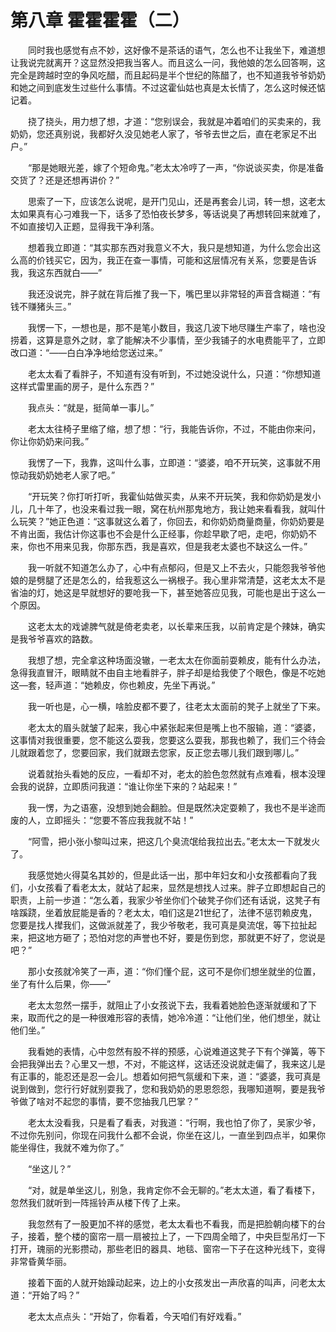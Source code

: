 # 第八章 霍霍霍霍（二）


　　同时我也感觉有点不妙，这好像不是茶话的语气，怎么也不让我坐下，难道想让我说完就离开？这显然没把我当客人。而且这么一问，我他娘的怎么回答啊，这完全是跨越时空的争风吃醋，而且起码是半个世纪的陈醋了，也不知道我爷爷奶奶和她之间到底发生过些什么事情。不过这霍仙姑也真是太长情了，怎么这时候还惦记着。

　　挠了挠头，用力想了想，才道：“您别误会，我就是冲着咱们的买卖来的，我奶奶，您还真别说，我都好久没见她老人家了，爷爷去世之后，直在老家足不出户。”

　　“那是她眼光差，嫁了个短命鬼。”老太太冷哼了一声，“你说谈买卖，你是准备交货了？还是还想再讲价？”

　　思索了一下，应该怎么说呢，是开门见山，还是再套会儿词，转一想，这老太太如果真有心刁难我一下，话多了恐怕夜长梦多，等话说臭了再想转回来就难了，不如直接切入正题，显得我干净利落。

　　想着我立即道：“其实那东西对我意义不大，我只是想知道，为什么您会出这么高的价钱买它，因为，我正在查一事情，可能和这层情况有关系，您要是告诉我，我这东西就白——”

　　我还没说完，胖子就在背后推了我一下，嘴巴里以非常轻的声音含糊道：“有钱不赚猪头三。”

　　我愣一下，一想也是，那不是笔小数目，我这几波下地尽赚生产率了，啥也没捞着，这算是意外之财，拿了能解决不少事情，至少我铺子的水电费能平了，立即改口道：“——白白净净地给您送过来。”

　　老太太看了看胖子，不知道有没有听到，不过她没说什么，只道：“你想知道这样式雷里画的房子，是什么东西？”

　　我点头：“就是，挺简单一事儿。”

　　老太太往椅子里缩了缩，想了想：“行，我能告诉你，不过，不能由你来问，你让你奶奶来问我。”

　　我愣了一下，我靠，这叫什么事，立即道：“婆婆，咱不开玩笑，这事就不用惊动我奶奶她老人家了吧。”

　　“开玩笑？你打听打听，我霍仙姑做买卖，从来不开玩笑，我和你奶奶是发小儿，几十年了，也没来看过我一眼，窝在杭州那鬼地方，我让她来看看我，就叫什么玩笑？”她正色道：“这事就这么着了，你回去，和你奶奶商量商量，你奶奶要是不肯出面，我估计你这事也不会是什么正经事，你趁早歇了吧，走吧，你奶奶不来，你也不用来见我，你那东西，我是喜欢，但是我老太婆也不缺这么一件。”

　　我一听就不知道怎么办了，心中有点郁闷，但是又上不去火，只能怨我爷爷他娘的是劈腿了还是怎么的，给我惹这么一祸根子。我心里非常清楚，这老太太不是省油的灯，她这是早就想好的要呛我一下，甚至她答应见我，可能也是出于这么一个原因。

　　这老太太的戏谑脾气就是倚老卖老，以长辈来压我，以前肯定是个辣妹，确实是我爷爷喜欢的路数。

　　我想了想，完全拿这种场面没辙，一老太太在你面前耍赖皮，能有什么办法，急得我直冒汗，眼睛就不由自主地看胖子，胖子却是给我使了个眼色，像是不吃她这—套，轻声道：“她赖皮，你也赖皮，先坐下再说。”

　　我一听也是，心一横，啥脸皮都不要了，往老太太面前的凳子上就坐了下来。

　　老太太的眉头就皱了起来，我心中紧张起来但是嘴上也不服输，道：“婆婆，这事情对我很重要，您不能这么耍我，您要这么耍我，那我也赖了，我们三个待会儿就跟着您了，您要回家，我们就跟去您家，反正您去哪儿我们跟到哪儿。”

　　说着就抬头看她的反应，一看却不对，老太的脸色忽然就有点难看，根本没理会我的说辞，立即质问我道：“谁让你坐下来的？站起来！”

　　我一愣，为之语塞，没想到她会翻脸。但是既然决定耍赖了，我也不是半途而废的人，立即摇头：“您要不答应我我就不站！”

　　“阿雪，把小张小黎叫过来，把这几个臭流氓给我拉出去。”老太太一下就发火了。

　　我感觉她火得莫名其妙的，但是此话一出，那中年妇女和小女孩都看向了我们，小女孩看了看老太太，就站了起来，显然是想找人过来。胖子立即想起自己的职责，上前一步道：“怎么着，我家少爷坐你们个破凳子你们还有话说，这凳子有啥蹊跷，坐着放屁能是香的？老太太，咱们这是21世纪了，法律不惩罚赖皮鬼，您要是找人撵我们，这做派就差了，我少爷敬老，我可真是臭流氓，等下拉扯起来，把这地方砸了；恐怕对您的声誉也不好，要是伤到您，那就更不好了，您说是吧？”

　　那小女孩就冷笑了一声，道：“你们懂个屁，这可不是你们想坐就坐的位置，坐了有什么后果，你——”

　　老太太忽然一摆手，就阻止了小女孩说下去，我看着她脸色逐渐就缓和了下来，取而代之的是一种很难形容的表情，她冷冷道：“让他们坐，他们想坐，就让他们坐。”

　　我看她的表情，心中忽然有股不祥的预感，心说难道这凳子下有个弹簧，等下会把我弹出去？心里又一想，不对，不能这样，这话还没说就走偏了，我来这儿是有正事的，能忍还是忍一会儿。想着如何把气氛缓和下来，道：“婆婆，我可真是说到做到，您行行好就别耍我了，您和我奶奶的恩恩怨怨，我哪知道啊，要是我爷爷做了啥对不起您的事情，要不您抽我几巴掌？”

　　老太太没看我，只是看了看表，对我道：“行啊，我也怕了你了，吴家少爷，不过你先别问，你现在问我什么都不会说，你坐在这儿，一直坐到四点半，如果你能坐得住，我就不难为你了。”

　　“坐这儿？”

　　“对，就是单坐这儿，别急，我肯定你不会无聊的。”老太太道，看了看楼下，忽然我们就听到一阵摇铃声从楼下传了上来。

　　我忽然有了一股更加不祥的感觉，老太太看也不看我，而是把脸朝向楼下的台子，接着，整个楼的窗帘一扇一扇被拉上了，一下四周全暗了，中央巨型吊灯一下打开，瑰丽的光影攒动，那些老旧的器具、地毯、窗帘一下子在这种光线下，变得非常昏黄华丽。

　　接着下面的人就开始躁动起来，边上的小女孩发出一声欣喜的叫声，问老太太道：“开始了吗？”

　　老太太点点头：“开始了，你看着，今天咱们有好戏看。”

